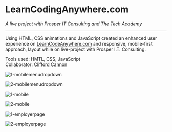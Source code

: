 # LearnCodingAnywhere.com

*A live project with Prosper IT Consulting and The Tech Academy*

---

Using HTML, CSS animations and JavaScript created an enhanced user experience on [LearnCodeAnywhere.com](https://learncodinganywhere.com/) and responsive, mobile-first approach, layout while on live-project with Prosper I.T. Consulting.

Tools used: HMTL, CSS, JavaScript<br>
Collaborator:  [Clifford Cannon](https://github.com/cliffordcan)

![1-mobilemenudropdown](https://cloud.githubusercontent.com/assets/7338881/20821233/88826f5c-b806-11e6-81fc-4ea8bcedc6a0.png)

![2-mobilemenudropdown](https://cloud.githubusercontent.com/assets/7338881/20821234/8887024c-b806-11e6-85bb-143e02c46882.png)

![1-mobile](https://cloud.githubusercontent.com/assets/7338881/20821238/8c70417a-b806-11e6-9a74-50ffcf9fc74c.png)

![2-mobile](https://cloud.githubusercontent.com/assets/7338881/20821239/8c7188be-b806-11e6-8cb5-1dd7e91a160d.png)

![1-employerpage](https://cloud.githubusercontent.com/assets/7338881/20821242/8fd26b86-b806-11e6-861c-778f5c532ed8.png)

![2-employerpage](https://cloud.githubusercontent.com/assets/7338881/20821243/8fd2c450-b806-11e6-9642-b65efd39b03d.png)
